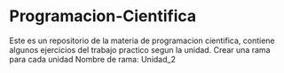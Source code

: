 # Programacion-Cientifica
Este es un repositorio de la materia de programacion cientifica, contiene algunos ejercicios del trabajo practico segun la unidad.
Crear una rama para cada unidad
Nombre de rama: Unidad_2